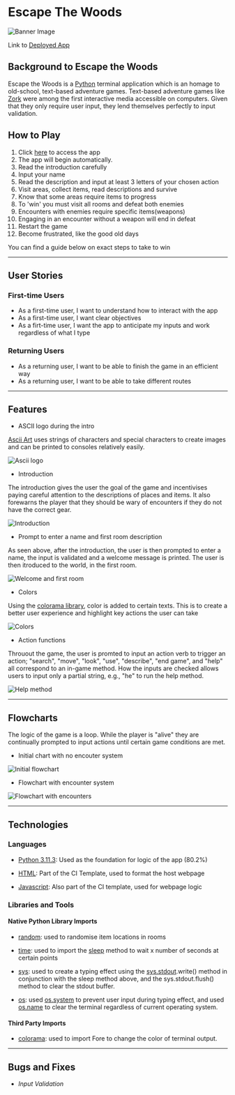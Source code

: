 # Escape The Woods

![Banner Image](documentation/documentation-banner-image.png)

Link to [Deployed App](https://escape-the-wood-d0f5272a8865.herokuapp.com/)

## Background to Escape the Woods
Escape the Woods is a [Python](https://www.python.org/) terminal application which is an homage to old-school, text-based adventure games.
Text-based adventure games like [Zork](https://en.wikipedia.org/wiki/Zork) were among the first interactive media accessible on computers. Given that they only require user input, they lend themselves perfectly to input validation.

## How to Play

1. Click [here](https://escape-the-wood-d0f5272a8865.herokuapp.com/) to access the app
2. The app will begin automatically.
3. Read the introduction carefully 
4. Input your name
5. Read the description and input at least 3 letters of your chosen action
6. Visit areas, collect items, read descriptions and survive
7. Know that some areas require items to progress
8. To 'win' you must visit all rooms and defeat both enemies
9. Encounters with enemies require specific items(weapons)
10. Engaging in an encounter without a weapon will end in defeat
11. Restart the game
12. Become frustrated, like the good old days

You can find a guide below on exact steps to take to win

---
## User Stories
### First-time Users
 - As a first-time user, I want to understand how to interact with the app
 - As a first-time user, I want clear objectives
 - As a firt-time user, I want the app to anticipate my inputs and work regardless of what I type

 ### Returning Users
 - As a returning user, I want to be able to finish the game in an efficient way
 - As a returning user, I want to be able to take different routes

---

 ## Features
 
- ASCII logo during the intro

[Ascii Art](https://en.wikipedia.org/wiki/ASCII_art) uses strings of characters and special characters to create images and can be printed to consoles relatively easily.

![Ascii logo](documentation/documentation-ascii-logo.png)

- Introduction

The introduction gives the user the goal of the game and incentivises paying careful attention to the descriptions of places and items. It also forewarns the player that they should be wary of encounters if they do not have the correct gear.

![Introduction](documentation/documentation-introduction.png)

- Prompt to enter a name and first room description

As seen above, after the introduction, the user is then prompted to enter a name, the input is validated and a welcome message is printed. The user is then itroduced to the world, in the first room.

![Welcome and first room](documentation/documentation-welcome-message.png)

- Colors

Using the [colorama library](https://pypi.org/project/colorama/), color is added to certain texts. This is to create a better user experience and highlight key actions the user can take

![Colors](documentation/documentation-colors.png)

- Action functions

Throuout the game, the user is promted to input an action verb to trigger an action; "search", "move", "look", "use", "describe", "end game", and "help" all correspond to an in-game method. How the inputs are checked allows users to input only a partial string, e.g., "he" to run the help method.

![Help method](documentation/documentation-help.png)

---
## Flowcharts

The logic of the game is a loop. While the player is "alive" they are continually prompted to input actions until certain game conditions are met.

- Initial chart with no encouter system

![Initial flowchart](documentation/documentation-first-flowchart.png)

- Flowchart with encounter system

![Flowchart with encounters](documentation/documentation-encounter-flowchart.png)

---

## Technologies

### Languages

- [Python 3.11.3](https://www.python.org/downloads/release/python-3113/): Used as the foundation for logic of the app (80.2%)

- [HTML](https://www.w3schools.com/html/html_intro.asp): Part of the CI Template, used to format the host webpage

- [Javascript](https://www.w3schools.com/js/): Also part of the CI template, used for webpage logic

### Libraries and Tools
#### Native Python Library Imports

- [random](https://docs.python.org/3/library/random.html): used to randomise item locations in rooms

- [time](https://docs.python.org/3/library/time.html): used to import the [sleep](https://docs.python.org/3/library/time.html#time.sleep) method to wait x number of seconds at certain points

- [sys](https://docs.python.org/3/library/sys.html): used to create a typing effect using the [sys.stdout](https://docs.python.org/3/library/sys.html#sys.stdout).write() method in conjunction with the sleep method above, and the sys.stdout.flush() method to clear the stdout buffer.

- [os](https://docs.python.org/3/library/os.html): used [os.system](https://docs.python.org/3/library/os.html#os.system) to prevent user input during typing effect, and used [os.name](https://docs.python.org/3/library/os.html#os.name) to clear the terminal regardless of current operating system.

#### Third Party Imports

- [colorama](https://pypi.org/project/colorama/): used to import Fore to change the color of terminal output.

---

## Bugs and Fixes

+ *Input Validation*



